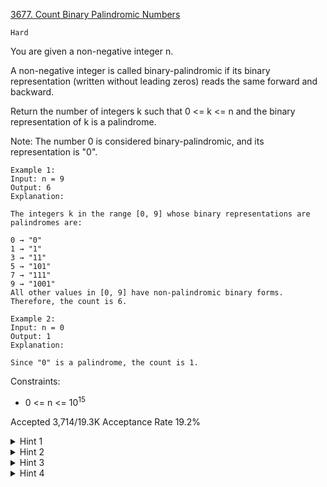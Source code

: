 [3677. Count Binary Palindromic Numbers](https://leetcode.com/problems/count-binary-palindromic-numbers/)

`Hard`

You are given a non-negative integer n.

A non-negative integer is called binary-palindromic if its binary representation (written without leading zeros) reads the same forward and backward.

Return the number of integers k such that 0 <= k <= n and the binary representation of k is a palindrome.

Note: The number 0 is considered binary-palindromic, and its representation is "0".

```
Example 1:
Input: n = 9
Output: 6
Explanation:

The integers k in the range [0, 9] whose binary representations are palindromes are:

0 → "0"
1 → "1"
3 → "11"
5 → "101"
7 → "111"
9 → "1001"
All other values in [0, 9] have non-palindromic binary forms. Therefore, the count is 6.

Example 2:
Input: n = 0
Output: 1
Explanation:

Since "0" is a palindrome, the count is 1.
```

Constraints:

- 0 <= n <= $10^15$
 
Accepted
3,714/19.3K
Acceptance Rate
19.2%

<details>
<summary>Hint 1</summary>

Try to think in terms of binary string length rather than brute forcing all numbers <= n.

</details>
<details>
<summary>Hint 2</summary>

How many binary palindromes exist for a given length L? (only the first half determines the whole number.)

</details>
<details>
<summary>Hint 3</summary>

You can pre-count all palindromes of length < len(n) directly using powers of 2.

</details>
<details>
<summary>Hint 4</summary>

For palindromes of length = len(n), extract the prefix of n, mirror it, and check if it exceeds n.

</details>